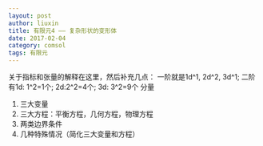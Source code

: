 ```yaml
---
layout: post
author: liuxin
title: 有限元4 —— 复杂形状的变形体
date: 2017-02-04
category: comsol
tags: 有限元
---
```


关于指标和张量的解释在这里，然后补充几点：
一阶就是1d^1, 2d^2, 3d^1; 
二阶有1d: 1^2=1个; 2d:2^2=4个; 3d: 3^2=9个 分量


1. 三大变量
2. 三大方程：平衡方程，几何方程，物理方程
3. 两类边界条件
4. 几种特殊情况（简化三大变量和方程）

